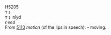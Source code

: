 <body>
  <p>H5205<br>  ניד  <br> נִידּ  ‎  nı̂yd  <br><i>need </i><br>From <a href="h5110.htm">5110</a>  <i>motion</i> (of the lips in speech): - moving.<br></p>
 </body>